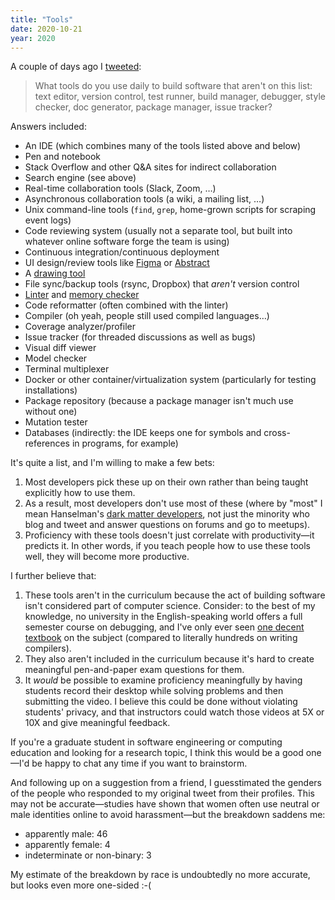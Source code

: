 ```yaml
---
title: "Tools"
date: 2020-10-21
year: 2020
---
```


A couple of days ago I [tweeted](https://twitter.com/gvwilson/status/1318212398361288707):

> What tools do you use daily to build software that aren't on this list:
> text editor, version control, test runner, build manager, debugger, style checker, doc generator, package manager, issue tracker?

Answers included:

-   An IDE (which combines many of the tools listed above and below)
-   Pen and notebook
-   Stack Overflow and other Q&A sites for indirect collaboration
-   Search engine (see above)
-   Real-time collaboration tools (Slack, Zoom, …)
-   Asynchronous collaboration tools (a wiki, a mailing list, …)
-   Unix command-line tools (`find`, `grep`, home-grown scripts for scraping event logs)
-   Code reviewing system (usually not a separate tool, but built into whatever online software forge the team is using)
-   Continuous integration/continuous deployment
-   UI design/review tools like [Figma](https://www.figma.com/) or [Abstract](https://www.abstract.com/)
-   A [drawing tool](https://www.diagrams.net/)
-   File sync/backup tools (rsync, Dropbox) that *aren't* version control
-   [Linter](https://en.wikipedia.org/wiki/Lint_(software)) and [memory checker](https://valgrind.org/)
-   Code reformatter (often combined with the linter)
-   Compiler (oh yeah, people still used compiled languages…)
-   Coverage analyzer/profiler
-   Issue tracker (for threaded discussions as well as bugs)
-   Visual diff viewer
-   Model checker
-   Terminal multiplexer
-   Docker or other container/virtualization system (particularly for testing installations)
-   Package repository (because a package manager isn't much use without one)
-   Mutation tester
-   Databases (indirectly: the IDE keeps one for symbols and cross-references in programs, for example)

It's quite a list, and I'm willing to make a few bets:

1.  Most developers pick these up on their own rather than being taught explicitly how to use them.
2.  As a result, most developers don't use most of these
    (where by "most" I mean Hanselman's [dark matter developers](https://www.hanselman.com/blog/dark-matter-developers-the-unseen-99),
    not just the minority who blog and tweet and answer questions on forums and go to meetups).
3.  Proficiency with these tools doesn't just correlate with productivity—it predicts it.
    In other words, if you teach people how to use these tools well, they will become more productive.

I further believe that:

1.  These tools aren't in the curriculum because the act of building software isn't considered part of computer science.
    Consider: to the best of my knowledge, no university in the English-speaking world offers a full semester course on debugging,
    and I've only ever seen [one decent textbook](https://www.spinellis.gr/debugging/) on the subject
    (compared to literally hundreds on writing compilers).
2.  They also aren't included in the curriculum because it's hard to create meaningful pen-and-paper exam questions for them.
3.  It *would* be possible to examine proficiency meaningfully by having students record their desktop while solving problems
    and then submitting the video.
    I believe this could be done without violating students' privacy,
    and that instructors could watch those videos at 5X or 10X and give meaningful feedback.

If you're a graduate student in software engineering or computing education and looking for a research topic,
I think this would be a good one—I'd be happy to chat any time if you want to brainstorm.

And following up on a suggestion from a friend,
I guesstimated the genders of the people who responded to my original tweet from their profiles.
This may not be accurate—studies have shown that
women often use neutral or male identities online to avoid harassment—but
the breakdown saddens me:

-   apparently male: 46
-   apparently female: 4
-   indeterminate or non-binary: 3

My estimate of the breakdown by race is undoubtedly no more accurate,
but looks even more one-sided :-(
